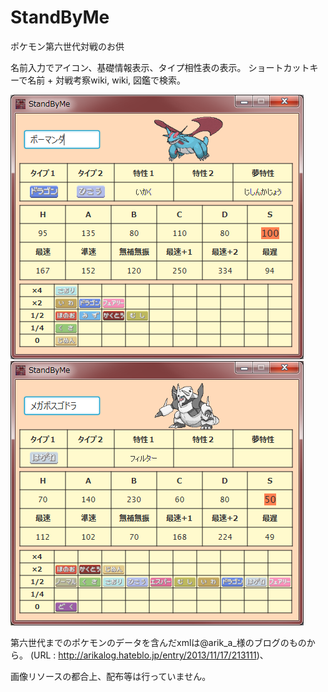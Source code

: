 # StandByMe
ポケモン第六世代対戦のお供


名前入力でアイコン、基礎情報表示、タイプ相性表の表示。
ショートカットキーで名前 + 対戦考察wiki, wiki, 図鑑で検索。

![image_alt_text](https://github.com/KingC100/StandByMe/blob/master/bosugodora.jpeg?raw=true)
![image_alt_text](https://github.com/KingC100/StandByMe/blob/master/bo-manda.jpeg?raw=true)

第六世代までのポケモンのデータを含んだxmlは@arik_a_様のブログのものから。
(URL : http://arikalog.hateblo.jp/entry/2013/11/17/213111)、

画像リソースの都合上、配布等は行っていません。
